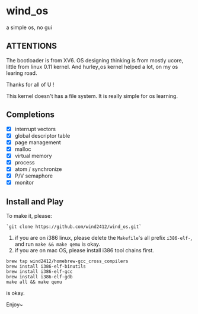 # wind_os

a simple os, no gui

## ATTENTIONS

The bootloader is from XV6. OS designing thinking is from mostly ucore, little from linux 0.11 kernel. And hurley_os kernel helped a lot, on my os learing road.

Thanks for all of U !
    
This kernel doesn't has a file system. It is really simple for os learning.

## Completions
- [x] interrupt vectors
- [x] global descriptor table
- [x] page management
- [x] malloc
- [x] virtual memory
- [x] process
- [x] atom / synchronize
- [x] P/V semaphore
- [x] monitor     

## Install and Play

To make it, please:
   
    `git clone https://github.com/wind2412/wind_os.git`


1. if you are on i386 linux, please delete the `Makefile`'s all prefix `i386-elf-`, and run `make && make qemu` is okay.
2. if you are on mac OS, please install i386 tool chains first.
    
```no language
brew tap wind2412/homebrew-gcc_cross_compilers
brew install i386-elf-binutils
brew install i386-elf-gcc
brew install i386-elf-gdb
make all && make qemu
```

is okay.

Enjoy~

